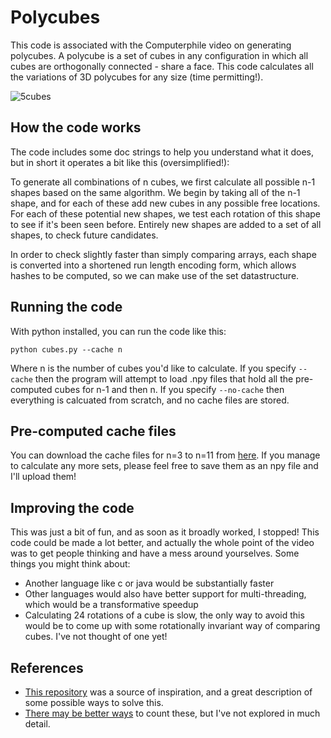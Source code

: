 # Polycubes
This code is associated with the Computerphile video on generating polycubes. A polycube is a set of cubes in any configuration in which all cubes are orthogonally connected - share a face. This code calculates all the variations of 3D polycubes for any size (time permitting!). 

![5cubes](https://github.com/mikepound/cubes/assets/9349459/4fe60d01-c197-4cb3-b298-1dbae8517a74)


## How the code works
The code includes some doc strings to help you understand what it does, but in short it operates a bit like this (oversimplified!):

To generate all combinations of n cubes, we first calculate all possible n-1 shapes based on the same algorithm. We begin by taking all of the n-1 shape, and for each of these add new cubes in any possible free locations. For each of these potential new shapes, we test each rotation of this shape to see if it's been seen before. Entirely new shapes are added to a set of all shapes, to check future candidates.

In order to check slightly faster than simply comparing arrays, each shape is converted into a shortened run length encoding form, which allows hashes to be computed, so we can make use of the set datastructure.

## Running the code
With python installed, you can run the code like this:

`python cubes.py --cache n`

Where n is the number of cubes you'd like to calculate. If you specify `--cache` then the program will attempt to load .npy files that hold all the pre-computed cubes for n-1 and then n. If you specify `--no-cache` then everything is calcuated from scratch, and no cache files are stored.

## Pre-computed cache files
You can download the cache files for n=3 to n=11 from [here](https://drive.google.com/drive/folders/1Ls3gJCrNQ17yg1IhrIav70zLHl858Fl4?usp=drive_link). If you manage to calculate any more sets, please feel free to save them as an npy file and I'll upload them!

## Improving the code
This was just a bit of fun, and as soon as it broadly worked, I stopped! This code could be made a lot better, and actually the whole point of the video was to get people thinking and have a mess around yourselves. Some things you might think about:
- Another language like c or java would be substantially faster
- Other languages would also have better support for multi-threading, which would be a transformative speedup
- Calculating 24 rotations of a cube is slow, the only way to avoid this would be to come up with some rotationally invariant way of comparing cubes. I've not thought of one yet!

## References
- [This repository](https://github.com/noelle-crawfish/Enumerating-Polycubes) was a source of inspiration, and a great description of some possible ways to solve this.
- [There may be better ways](https://www.sciencedirect.com/science/article/pii/S0012365X0900082X) to count these, but I've not explored in much detail.
